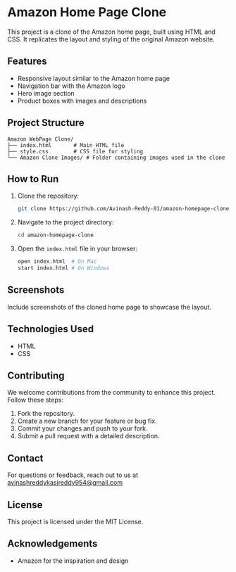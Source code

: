 # Amazon Home Page Clone

This project is a clone of the Amazon home page, built using HTML and CSS. It replicates the layout and styling of the original Amazon website.

## Features

* Responsive layout similar to the Amazon home page
* Navigation bar with the Amazon logo
* Hero image section
* Product boxes with images and descriptions

## Project Structure

```
Amazon WebPage Clone/
├── index.html       # Main HTML file
├── style.css        # CSS file for styling
└── Amazon Clone Images/ # Folder containing images used in the clone
```

## How to Run

1. Clone the repository:

   ```bash
   git clone https://github.com/Avinash-Reddy-01/amazon-homepage-clone.git
   ```
2. Navigate to the project directory:

   ```bash
   cd amazon-homepage-clone
   ```
3. Open the `index.html` file in your browser:

   ```bash
   open index.html  # On Mac
   start index.html # On Windows
   ```

## Screenshots

Include screenshots of the cloned home page to showcase the layout.

## Technologies Used

* HTML
* CSS

## Contributing

We welcome contributions from the community to enhance this project. Follow these steps:

1. Fork the repository.
2. Create a new branch for your feature or bug fix.
3. Commit your changes and push to your fork.
4. Submit a pull request with a detailed description.

## Contact

For questions or feedback, reach out to us at avinashreddykasireddy954@gmail.com

## License

This project is licensed under the MIT License.

## Acknowledgements

* Amazon for the inspiration and design
